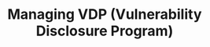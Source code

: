 ---
title: Managing VDP (Vulnerability Disclosure Program)
desc: Establish and oversee an effective VDP, encouraging responsible disclosure and strengthening your security through collaboration.
img: public/images/features/11.svg
---